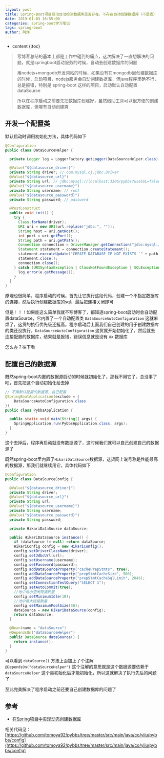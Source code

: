 ```yaml
---
layout: post
title: Spring-Boot项目启动自动检测数据库是否存在，不存在自动创建数据库（不是表）
date: 2019-01-03 16:55:00
categories: spring-boot学习笔记
tags: spring-boot
author: 阿辉
---
```


* content
{:toc}

> 写博客总结的基本上都是工作中碰到的痛点，这次解决了一直想解决的问题，就是springboot启动服务的时候，自动去创建数据库的问题
>
> 用nodejs+mongodb开发网站的时候，如果没有在mongodb里创建数据库的时候，启动项目，nodejs服务会自动创建数据库，但java程序里确不行，总是报错，特别是 spring-boot 这样的项目，启动默认自动配置 dataSource
>
> 所以在程序启动之前要先把数据库创建好，虽然借助工具可以很方便的创建数据库，但哪有自动创建爽





## 开发一个配置类

默认启动时调用初始化方法，具体代码如下

```java
@Configuration
public class DataSourceHelper {

  private Logger log = LoggerFactory.getLogger(DataSourceHelper.class);

  @Value("${datasource_driver}")
  private String driver; // com.mysql.cj.jdbc.Driver
  @Value("${datasource_url}")
  private String url; // jdbc:mysql://localhost:3306/pybbs?useSSL=false&characterEncoding=utf8
  @Value("${datasource_username}")
  private String username; // root
  @Value("${datasource_password}")
  private String password; // password

  @PostConstruct
  public void init() {
    try {
      Class.forName(driver);
      URI uri = new URI(url.replace("jdbc:", ""));
      String host = uri.getHost();
      int port = uri.getPort();
      String path = uri.getPath();
      Connection connection = DriverManager.getConnection("jdbc:mysql://" + host + ":" + port, username, password);
      Statement statement = connection.createStatement();
      statement.executeUpdate("CREATE DATABASE IF NOT EXISTS `" + path.replace("/", "") + "` DEFAULT CHARACTER SET = `utf8` COLLATE `utf8_general_ci`;");
      statement.close();
      connection.close();
    } catch (URISyntaxException | ClassNotFoundException | SQLException e) {
      log.error(e.getMessage());
    }
  }
}
```

原理也很简单，程序启动的时候，首先让它执行这段代码，创建一个不指定数据库的连接，然后执行创建数据库的sql，最后把连接关闭即可

但是！！！如果能这么简单我就不写博客了，都知道spring-boot启动时会自动配置dataSource，它内置了一个自动配置类 `DataSourceAutoConfiguration` 这就麻烦了，这货的执行优先级还挺高，程序启动后上面我们自己创建的用于创建数据库的类还没执行，`DataSourceAutoConfiguration` 这货就开始初始化了，然后就去连接配置的数据库，结果就是报错，错误信息就是没有 xx 数据库

怎么办？往下看

## 配置自己的数据源

既然spring-boot内置的数据源启动的时候就初始化了，那我不用它了，总没事了吧，首先把这个自动初始化给去掉

```java
// 不用默认配置的数据源，自己配置
@SpringBootApplication(exclude = {
    DataSourceAutoConfiguration.class
})
public class PybbsApplication {

  public static void main(String[] args) {
    SpringApplication.run(PybbsApplication.class, args);
  }
}
```

这个去掉后，程序再启动就没有数据源了，这时候我们就可以自己创建自己的数据源了

既然spring-boot里内置了`HikariDataSource`数据源，这货网上说号称是性能最高的数据源，那我们就继续用它，具体代码如下

```java
@Configuration
public class DataSourceConfig {

  @Value("${datasource_driver}")
  private String driver;
  @Value("${datasource_url}")
  private String url;
  @Value("${datasource_username}")
  private String username;
  @Value("${datasource_password}")
  private String password;

  private HikariDataSource dataSource;

  public HikariDataSource instance() {
    if (dataSource != null) return dataSource;
    HikariConfig config = new HikariConfig();
    config.setDriverClassName(driver);
    config.setJdbcUrl(url);
    config.setUsername(username);
    config.setPassword(password);
    config.addDataSourceProperty("cachePrepStmts", true);
    config.addDataSourceProperty("prepStmtCacheSize", 500);
    config.addDataSourceProperty("prepStmtCacheSqlLimit", 2048);
    config.setConnectionTestQuery("SELECT 1");
    config.setAutoCommit(true);
    //池中最小空闲链接数量
    config.setMinimumIdle(10);
    //池中最大链接数量
    config.setMaximumPoolSize(50);
    dataSource = new HikariDataSource(config);
    return dataSource;
  }

  @Bean(name = "dataSource")
  @DependsOn("dataSourceHelper")
  public DataSource dataSource() {
    return instance();
  }
}
```

可以看到 `dataSource()` 方法上面加上了个注解 `@DependsOn("dataSourceHelper")` 这个注解的意思就是这个数据源要依赖于 `dataSourceHelper` 这个类初始化后才能初始化，所以这就解决了执行先后的问题了

至此完美解决了程序启动之前还要自己创建数据库的问题了

## 参考

- [在Spring项目中实现动态创建数据库](https://cgs1999.iteye.com/blog/2327637)

相关代码见：[https://github.com/tomoya92/pybbs/tree/master/src/main/java/co/yiiu/pybbs/config](https://github.com/tomoya92/pybbs/tree/master/src/main/java/co/yiiu/pybbs/config)